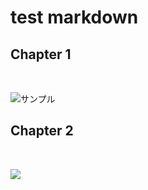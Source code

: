 # test markdown

## Chapter 1

![sample](assets/sample1.png)

![サンプル](assets/サンプル.png)

## Chapter 2

![logo](logo.jpg)

![](テスト.png)
